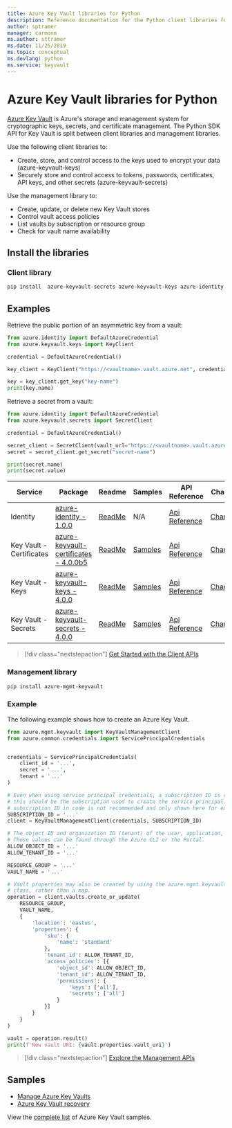 ```yaml
---
title: Azure Key Vault libraries for Python
description: Reference documentation for the Python client libraries for Azure Key Vault
author: sptramer
manager: carmonm
ms.author: sttramer
ms.date: 11/25/2019
ms.topic: conceptual
ms.devlang: python
ms.service: keyvault
---
```


# Azure Key Vault libraries for Python

[Azure Key Vault](/azure/key-vault/) is Azure's storage and management system for cryptographic keys, secrets, and certificate
management. The Python SDK API for Key Vault is split between client libraries and management libraries.

Use the following client libraries to:
- Create, store, and control access to the keys used to encrypt your data (azure-keyvault-keys)
- Securely store and control access to tokens, passwords, certificates, API keys, and other secrets (azure-keyvault-secrets)

Use the management library to:
- Create, update, or delete new Key Vault stores
- Control vault access policies
- List vaults by subscription or resource group
- Check for vault name availability

## Install the libraries

### Client library

```bash
pip install  azure-keyvault-secrets azure-keyvault-keys azure-identity
```

## Examples

Retrieve the public portion of an asymmetric key from a vault:

```python
from azure.identity import DefaultAzureCredential
from azure.keyvault.keys import KeyClient

credential = DefaultAzureCredential()

key_client = KeyClient("https://<vaultname>.vault.azure.net", credential)

key = key_client.get_key("key-name")
print(key.name)
```

Retrieve a secret from a vault:

```python
from azure.identity import DefaultAzureCredential
from azure.keyvault.secrets import SecretClient

credential = DefaultAzureCredential()

secret_client = SecretClient(vault_url="https://<vaultname>.vault.azure.net", credential=credential)
secret = secret_client.get_secret("secret-name")

print(secret.name)
print(secret.value)

```

| Service | Package | Readme | Samples | API Reference | Changelog |
| ------- | ------- | ------ | ------- | ------------- | --------- |
| Identity | [azure-identity - 1.0.0](https://pypi.org/project/azure-identity/1.0.0) | [ReadMe](https://github.com/Azure/azure-sdk-for-python/blob/azure-identity_1.0.0/sdk/identity/azure-identity/README.md) | N/A | [Api Reference](https://azuresdkdocs.blob.core.windows.net/$web/python/azure-identity/1.0.0/index.html) | [ChangeLog](https://github.com/Azure/azure-sdk-for-python/blob/azure-identity_1.0.0/sdk/identity/azure-identity/HISTORY.md) |
| Key Vault - Certificates | [azure-keyvault-certificates - 4.0.0b5](https://pypi.org/project/azure-keyvault-certificates/4.0.0b5) | [ReadMe](https://github.com/Azure/azure-sdk-for-python/blob/azure-keyvault-certificates_4.0.0b5/sdk/keyvault/azure-keyvault-certificates/README.md) | [Samples](https://github.com/Azure/azure-sdk-for-python/blob/azure-keyvault-certificates_4.0.0b5/sdk/keyvault/azure-keyvault-certificates/samples) | [Api Reference](https://azuresdkdocs.blob.core.windows.net/$web/python/azure-keyvault-certificates/4.0.0b5/index.html) | [ChangeLog](https://github.com/Azure/azure-sdk-for-python/blob/azure-keyvault-certificates_4.0.0b5/sdk/keyvault/azure-keyvault-certificates/HISTORY.md) |
| Key Vault - Keys | [azure-keyvault-keys - 4.0.0](https://pypi.org/project/azure-keyvault-keys/4.0.0) | [ReadMe](https://github.com/Azure/azure-sdk-for-python/blob/azure-keyvault-keys_4.0.0/sdk/keyvault/azure-keyvault-keys/README.md) | [Samples](https://github.com/Azure/azure-sdk-for-python/blob/azure-keyvault-keys_4.0.0/sdk/keyvault/azure-keyvault-keys/samples) | [Api Reference](https://azuresdkdocs.blob.core.windows.net/$web/python/azure-keyvault-keys/4.0.0/index.html) | [ChangeLog](https://github.com/Azure/azure-sdk-for-python/blob/azure-keyvault-keys_4.0.0/sdk/keyvault/azure-keyvault-keys/HISTORY.md) |
| Key Vault - Secrets | [azure-keyvault-secrets - 4.0.0](https://pypi.org/project/azure-keyvault-secrets/4.0.0) | [ReadMe](https://github.com/Azure/azure-sdk-for-python/blob/azure-keyvault-secrets_4.0.0/sdk/keyvault/azure-keyvault-secrets/README.md) | [Samples](https://github.com/Azure/azure-sdk-for-python/blob/azure-keyvault-secrets_4.0.0/sdk/keyvault/azure-keyvault-secrets/samples) | [Api Reference](https://azuresdkdocs.blob.core.windows.net/$web/python/azure-keyvault-secrets/4.0.0/index.html) | [ChangeLog](https://github.com/Azure/azure-sdk-for-python/blob/azure-keyvault-secrets_4.0.0/sdk/keyvault/azure-keyvault-secrets/HISTORY.md) |


> [!div class="nextstepaction"]
> [Get Started with the Client APIs](/azure/key-vault/quick-create-python)

### Management library

```bash
pip install azure-mgmt-keyvault
```

### Example

The following example shows how to create an Azure Key Vault. 

```python
from azure.mgmt.keyvault import KeyVaultManagementClient
from azure.common.credentials import ServicePrincipalCredentials


credentials = ServicePrincipalCredentials(
    client_id = '...',
    secret = '...',
    tenant = '...'
)

# Even when using service principal credentials, a subscription ID is required. For service principals,
# this should be the subscription used to create the service principal. Storing a token like a valid
# subscription ID in code is not recommended and only shown here for example purposes.
SUBSCRIPTION_ID = '...'
client = KeyVaultManagementClient(credentials, SUBSCRIPTION_ID)

# The object ID and organization ID (tenant) of the user, application, or service principal for access policies.
# These values can be found through the Azure CLI or the Portal.
ALLOW_OBJECT_ID = '...'
ALLOW_TENANT_ID = '...'

RESOURCE_GROUP = '...'
VAULT_NAME = '...'

# Vault properties may also be created by using the azure.mgmt.keyvault.models.VaultCreateOrUpdateParameters
# class, rather than a map. 
operation = client.vaults.create_or_update(
    RESOURCE_GROUP,
    VAULT_NAME,
    {
        'location': 'eastus',
        'properties': {
            'sku': {
                'name': 'standard'
            },
            'tenant_id': ALLOW_TENANT_ID,
            'access_policies': [{
                'object_id': ALLOW_OBJECT_ID,
                'tenant_id': ALLOW_TENANT_ID,
                'permissions': {
                    'keys': ['all'],
                    'secrets': ['all']
                }
            }]
        }
    }
)

vault = operation.result()
print(f'New vault URI: {vault.properties.vault_uri}')
```

> [!div class="nextstepaction"]
> [Explore the Management APIs](/python/api/overview/azure/keyvault/management)

## Samples
* [Manage Azure Key Vaults][1] 
* [Azure Key Vault recovery][2]

[1]: https://azure.microsoft.com/resources/samples/key-vault-python-manage/
[2]: https://azure.microsoft.com/resources/samples/key-vault-recovery-python/

View the [complete list](https://azure.microsoft.com/resources/samples/?platform=python&term=key+vault) of Azure Key Vault samples. 
